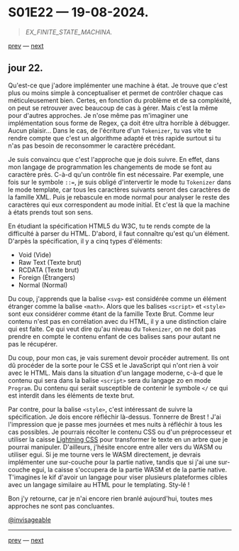 # S01E22 — 19-08-2024.

> *EX_FINITE_STATE_MACHINA.*

[prev](S01E21-18-08-2024.md) — [next](S01E01-29-07-2024.md)

## jour 22.

Qu'est-ce que j'adore implémenter une machine à état. Je trouve que c'est plus ou moins simple à conceptualiser et permet de contrôler chaque cas méticuleusement bien. Certes, en fonction du problème et de sa compléxité, on peut se retrouver avec beaucoup de cas à gérer. Mais c'est la même pour d'autres approches. Je n'ose même pas m'imaginer une implémentation sous forme de Regex, ça doit être ultra horrible à débugger. Aucun plaisir... Dans le cas, de l'écriture d'un `Tokenizer`, tu vas vite te rendre compte que c'est un algorithme adapté et très rapide surtout si tu n'as pas besoin de reconsommer le caractère précédant.    

Je suis convaincu que c'est l'approche que je dois suivre. En effet, dans mon langage de programmation les changements de mode se font au caractère près. C-à-d qu'un contrôle fin est nécessaire. Par exemple, une fois sur le symbole `::=`, je suis obligé d'intervertir le mode tu `Tokenizer` dans le mode template, car tous les caractères suivants seront des caractères de la famille XML. Puis je rebascule en mode normal pour analyser le reste des caractères qui eux correspondent au mode initial. Et c'est là que la machine à états prends tout son sens.    

En étudiant la spécification HTML5 du W3C, tu te rends compte de la difficulté à parser du HTML. D'abord, il faut connaître qu'est qu'un élément. D'arpès la spécification, il y a cinq types d'éléments:

- Void (Vide)
- Raw Text (Texte brut)
- RCDATA (Texte brut)
- Foreign (Étrangers)
- Normal (Normal)

Du coup, j'apprends que la balise `<svg>` est considérée comme un élément étranger comme la balise `<math>`. Alors que les balises `<script>` et `<style>` sont eux considérer comme étant de la famille Texte Brut. Comme leur contenu n'est pas en corrélation avec du HTML, il y a une distinction claire qui est faite. Ce qui veut dire qu'au niveau du `Tokenizer`, on ne doit pas prendre en compte le contenu enfant de ces balises sans pour autant ne pas le récupérer.   

Du coup, pour mon cas, je vais surement devoir procéder autrement. Ils ont dû procéder de la sorte pour le CSS et le JavaScript qui n'ont rien à voir avec le HTML. Mais dans la situation d'un langage moderne, c-à-d que le contenu qui sera dans la balise `<script>` sera du langage zo en mode `Program`. Du contenu qui serait susceptible de contenir le symbole `</` ce qui est interdit dans les éléments de texte brut.   

Par contre, pour la balise `<style>`, c'est intéressant de suivre la spécification. Je dois encore réfléchir là-dessus. Tonnerre de Brest ! J'ai l'impression que je passe mes journées et mes nuits à réfléchir à tous les cas possibles. Je pourrais récolter le contenu CSS ou d'un préprocesseur et utiliser la caisse [Lightning CSS](https://crates.io/crates/lightningcss) pour transformer le texte en un arbre que je pourrai manipuler. D'ailleurs, j'hésite encore entre aller vers du WASM ou utiliser egui. Si je me tourne vers le WASM directement, je devrais implémenter une sur-couche pour la partie native, tandis que si j'ai une sur-couche egui, la caisse s'occupera de la partie WASM et de la partie native. T'imagines le kif d'avoir un langage pour viser plusieurs plateformes cibles avec un langage similaire au HTML pour le templating. Sty-lé !

Bon j'y retourne, car je n'ai encore rien branlé aujourd'hui, toutes mes approches ne sont pas concluantes.

[@invisageable](https://twitter.com/invisageable)   

---

[prev](S01E21-18-08-2024.md) — [next](S01E01-29-07-2024.md)   
